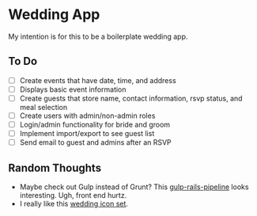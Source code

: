 # Wedding App

My intention is for this to be a boilerplate wedding app.

## To Do

- [ ] Create events that have date, time, and address
- [ ] Displays basic event information
- [ ] Create guests that store name, contact information, rsvp status, and meal selection
- [ ] Create users with admin/non-admin roles
- [ ] Login/admin functionality for bride and groom
- [ ] Implement import/export to see guest list
- [ ] Send email to guest and admins after an RSVP

## Random Thoughts

* Maybe check out Gulp instead of Grunt? This [gulp-rails-pipeline](https://github.com/vigetlabs/gulp-rails-pipeline) looks interesting. Ugh, front end hurtz.
* I really like this [wedding icon set](http://www.flaticon.com/packs/wedding-7).
